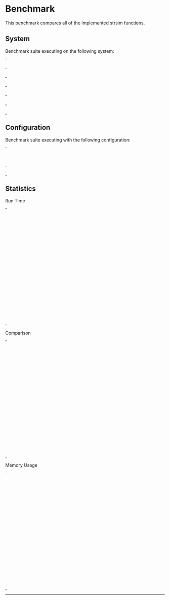 # Benchmark

This benchmark compares all of the implemented strsim functions.

## System

Benchmark suite executing on the following system:

<table style="width: 1%">
  <tr>
    <th style="width: 1%; white-space: nowrap">Operating System</th>
    <td>macOS</td>
  </tr><tr>
    <th style="white-space: nowrap">CPU Information</th>
    <td style="white-space: nowrap">Intel(R) Core(TM) i5-3230M CPU @ 2.60GHz</td>
  </tr><tr>
    <th style="white-space: nowrap">Number of Available Cores</th>
    <td style="white-space: nowrap">4</td>
  </tr><tr>
    <th style="white-space: nowrap">Available Memory</th>
    <td style="white-space: nowrap">8 GB</td>
  </tr><tr>
    <th style="white-space: nowrap">Elixir Version</th>
    <td style="white-space: nowrap">1.10.3</td>
  </tr><tr>
    <th style="white-space: nowrap">Erlang Version</th>
    <td style="white-space: nowrap">22.3.2</td>
  </tr>
</table>

## Configuration

Benchmark suite executing with the following configuration:

<table style="width: 1%">
  <tr>
    <th style="width: 1%">:time</th>
    <td style="white-space: nowrap">10 s</td>
  </tr><tr>
    <th>:parallel</th>
    <td style="white-space: nowrap">1</td>
  </tr><tr>
    <th>:warmup</th>
    <td style="white-space: nowrap">2 s</td>
  </tr>
</table>

## Statistics

Run Time
<table style="width: 1%">
  <tr>
    <th>Name</th>
    <th style="text-align: right">IPS</th>
    <th style="text-align: right">Average</th>
    <th style="text-align: right">Devitation</th>
    <th style="text-align: right">Median</th>
    <th style="text-align: right">99th&nbsp;%</th>
  </tr>
  <tr>
    <td style="white-space: nowrap">hamming</td>
    <td style="white-space: nowrap; text-align: right">1037.48 K</td>
    <td style="white-space: nowrap; text-align: right">0.96 μs</td>
    <td style="white-space: nowrap; text-align: right">±468.92%</td>
    <td style="white-space: nowrap; text-align: right">0.98 μs</td>
    <td style="white-space: nowrap; text-align: right">2.98 μs</td>
  </tr>
  <tr>
    <td style="white-space: nowrap">levenshtein</td>
    <td style="white-space: nowrap; text-align: right">779.89 K</td>
    <td style="white-space: nowrap; text-align: right">1.28 μs</td>
    <td style="white-space: nowrap; text-align: right">±327.35%</td>
    <td style="white-space: nowrap; text-align: right">0.98 μs</td>
    <td style="white-space: nowrap; text-align: right">2.98 μs</td>
  </tr>
  <tr>
    <td style="white-space: nowrap">jaro_winkler</td>
    <td style="white-space: nowrap; text-align: right">762.31 K</td>
    <td style="white-space: nowrap; text-align: right">1.31 μs</td>
    <td style="white-space: nowrap; text-align: right">±3670.54%</td>
    <td style="white-space: nowrap; text-align: right">0.98 μs</td>
    <td style="white-space: nowrap; text-align: right">2.98 μs</td>
  </tr>
  <tr>
    <td style="white-space: nowrap">generic_hamming</td>
    <td style="white-space: nowrap; text-align: right">757.40 K</td>
    <td style="white-space: nowrap; text-align: right">1.32 μs</td>
    <td style="white-space: nowrap; text-align: right">±207.92%</td>
    <td style="white-space: nowrap; text-align: right">0.98 μs</td>
    <td style="white-space: nowrap; text-align: right">2.98 μs</td>
  </tr>
  <tr>
    <td style="white-space: nowrap">normalized_levensthein</td>
    <td style="white-space: nowrap; text-align: right">711.62 K</td>
    <td style="white-space: nowrap; text-align: right">1.41 μs</td>
    <td style="white-space: nowrap; text-align: right">±3265.11%</td>
    <td style="white-space: nowrap; text-align: right">0.98 μs</td>
    <td style="white-space: nowrap; text-align: right">2.98 μs</td>
  </tr>
  <tr>
    <td style="white-space: nowrap">jaro</td>
    <td style="white-space: nowrap; text-align: right">663.25 K</td>
    <td style="white-space: nowrap; text-align: right">1.51 μs</td>
    <td style="white-space: nowrap; text-align: right">±3887.15%</td>
    <td style="white-space: nowrap; text-align: right">0.98 μs</td>
    <td style="white-space: nowrap; text-align: right">2.98 μs</td>
  </tr>
  <tr>
    <td style="white-space: nowrap">generic_jaro</td>
    <td style="white-space: nowrap; text-align: right">494.57 K</td>
    <td style="white-space: nowrap; text-align: right">2.02 μs</td>
    <td style="white-space: nowrap; text-align: right">±2314.36%</td>
    <td style="white-space: nowrap; text-align: right">1.98 μs</td>
    <td style="white-space: nowrap; text-align: right">3.98 μs</td>
  </tr>
  <tr>
    <td style="white-space: nowrap">generic_jaro_winkler</td>
    <td style="white-space: nowrap; text-align: right">467.92 K</td>
    <td style="white-space: nowrap; text-align: right">2.14 μs</td>
    <td style="white-space: nowrap; text-align: right">±3516.57%</td>
    <td style="white-space: nowrap; text-align: right">1.98 μs</td>
    <td style="white-space: nowrap; text-align: right">3.98 μs</td>
  </tr>
  <tr>
    <td style="white-space: nowrap">osa_distance</td>
    <td style="white-space: nowrap; text-align: right">443.43 K</td>
    <td style="white-space: nowrap; text-align: right">2.26 μs</td>
    <td style="white-space: nowrap; text-align: right">±1836.83%</td>
    <td style="white-space: nowrap; text-align: right">1.98 μs</td>
    <td style="white-space: nowrap; text-align: right">4.98 μs</td>
  </tr>
  <tr>
    <td style="white-space: nowrap">generic_levenshtein</td>
    <td style="white-space: nowrap; text-align: right">398.07 K</td>
    <td style="white-space: nowrap; text-align: right">2.51 μs</td>
    <td style="white-space: nowrap; text-align: right">±560.99%</td>
    <td style="white-space: nowrap; text-align: right">1.98 μs</td>
    <td style="white-space: nowrap; text-align: right">5.98 μs</td>
  </tr>
  <tr>
    <td style="white-space: nowrap">sorensen_dice</td>
    <td style="white-space: nowrap; text-align: right">317.71 K</td>
    <td style="white-space: nowrap; text-align: right">3.15 μs</td>
    <td style="white-space: nowrap; text-align: right">±975.79%</td>
    <td style="white-space: nowrap; text-align: right">2.98 μs</td>
    <td style="white-space: nowrap; text-align: right">6.98 μs</td>
  </tr>
  <tr>
    <td style="white-space: nowrap">normalized_damerau_levensthein</td>
    <td style="white-space: nowrap; text-align: right">298.04 K</td>
    <td style="white-space: nowrap; text-align: right">3.36 μs</td>
    <td style="white-space: nowrap; text-align: right">±696.33%</td>
    <td style="white-space: nowrap; text-align: right">2.98 μs</td>
    <td style="white-space: nowrap; text-align: right">6.98 μs</td>
  </tr>
  <tr>
    <td style="white-space: nowrap">damerau_levenshtein</td>
    <td style="white-space: nowrap; text-align: right">231.43 K</td>
    <td style="white-space: nowrap; text-align: right">4.32 μs</td>
    <td style="white-space: nowrap; text-align: right">±1133.50%</td>
    <td style="white-space: nowrap; text-align: right">2.98 μs</td>
    <td style="white-space: nowrap; text-align: right">11.98 μs</td>
  </tr>
</table>
Comparison
<table style="width: 1%">
  <tr>
    <th>Name</th>
    <th style="text-align: right">IPS</th>
    <th style="text-align: right">Slower</th>
  <tr>
    <td style="white-space: nowrap">hamming</td>
    <td style="white-space: nowrap;text-align: right">1037.48 K</td>
    <td>&nbsp;</td>
  </tr>
  <tr>
    <td style="white-space: nowrap">levenshtein</td>
    <td style="white-space: nowrap; text-align: right">779.89 K</td>
    <td style="white-space: nowrap; text-align: right">1.33x</td>
  </tr>
  <tr>
    <td style="white-space: nowrap">jaro_winkler</td>
    <td style="white-space: nowrap; text-align: right">762.31 K</td>
    <td style="white-space: nowrap; text-align: right">1.36x</td>
  </tr>
  <tr>
    <td style="white-space: nowrap">generic_hamming</td>
    <td style="white-space: nowrap; text-align: right">757.40 K</td>
    <td style="white-space: nowrap; text-align: right">1.37x</td>
  </tr>
  <tr>
    <td style="white-space: nowrap">normalized_levensthein</td>
    <td style="white-space: nowrap; text-align: right">711.62 K</td>
    <td style="white-space: nowrap; text-align: right">1.46x</td>
  </tr>
  <tr>
    <td style="white-space: nowrap">jaro</td>
    <td style="white-space: nowrap; text-align: right">663.25 K</td>
    <td style="white-space: nowrap; text-align: right">1.56x</td>
  </tr>
  <tr>
    <td style="white-space: nowrap">generic_jaro</td>
    <td style="white-space: nowrap; text-align: right">494.57 K</td>
    <td style="white-space: nowrap; text-align: right">2.1x</td>
  </tr>
  <tr>
    <td style="white-space: nowrap">generic_jaro_winkler</td>
    <td style="white-space: nowrap; text-align: right">467.92 K</td>
    <td style="white-space: nowrap; text-align: right">2.22x</td>
  </tr>
  <tr>
    <td style="white-space: nowrap">osa_distance</td>
    <td style="white-space: nowrap; text-align: right">443.43 K</td>
    <td style="white-space: nowrap; text-align: right">2.34x</td>
  </tr>
  <tr>
    <td style="white-space: nowrap">generic_levenshtein</td>
    <td style="white-space: nowrap; text-align: right">398.07 K</td>
    <td style="white-space: nowrap; text-align: right">2.61x</td>
  </tr>
  <tr>
    <td style="white-space: nowrap">sorensen_dice</td>
    <td style="white-space: nowrap; text-align: right">317.71 K</td>
    <td style="white-space: nowrap; text-align: right">3.27x</td>
  </tr>
  <tr>
    <td style="white-space: nowrap">normalized_damerau_levensthein</td>
    <td style="white-space: nowrap; text-align: right">298.04 K</td>
    <td style="white-space: nowrap; text-align: right">3.48x</td>
  </tr>
  <tr>
    <td style="white-space: nowrap">damerau_levenshtein</td>
    <td style="white-space: nowrap; text-align: right">231.43 K</td>
    <td style="white-space: nowrap; text-align: right">4.48x</td>
  </tr>
</table>
Memory Usage
<table style="width: 1%">
  <tr>
    <th>Name</th>
    <th style="text-align: right">Memory</th>
      <th style="text-align: right">Factor</th>
  </tr>
  <tr>
    <td style="white-space: nowrap">hamming</td>
    <td style="white-space: nowrap">24 B</td>
      <td>&nbsp;</td>
  </tr>
  <tr>
    <td style="white-space: nowrap">levenshtein</td>
    <td style="white-space: nowrap">24 B</td>
    <td>1.0x</td>
  </tr>
  <tr>
    <td style="white-space: nowrap">jaro_winkler</td>
    <td style="white-space: nowrap">40 B</td>
    <td>1.67x</td>
  </tr>
  <tr>
    <td style="white-space: nowrap">generic_hamming</td>
    <td style="white-space: nowrap">24 B</td>
    <td>1.0x</td>
  </tr>
  <tr>
    <td style="white-space: nowrap">normalized_levensthein</td>
    <td style="white-space: nowrap">40 B</td>
    <td>1.67x</td>
  </tr>
  <tr>
    <td style="white-space: nowrap">jaro</td>
    <td style="white-space: nowrap">40 B</td>
    <td>1.67x</td>
  </tr>
  <tr>
    <td style="white-space: nowrap">generic_jaro</td>
    <td style="white-space: nowrap">40 B</td>
    <td>1.67x</td>
  </tr>
  <tr>
    <td style="white-space: nowrap">generic_jaro_winkler</td>
    <td style="white-space: nowrap">40 B</td>
    <td>1.67x</td>
  </tr>
  <tr>
    <td style="white-space: nowrap">osa_distance</td>
    <td style="white-space: nowrap">24 B</td>
    <td>1.0x</td>
  </tr>
  <tr>
    <td style="white-space: nowrap">generic_levenshtein</td>
    <td style="white-space: nowrap">24 B</td>
    <td>1.0x</td>
  </tr>
  <tr>
    <td style="white-space: nowrap">sorensen_dice</td>
    <td style="white-space: nowrap">40 B</td>
    <td>1.67x</td>
  </tr>
  <tr>
    <td style="white-space: nowrap">normalized_damerau_levensthein</td>
    <td style="white-space: nowrap">40 B</td>
    <td>1.67x</td>
  </tr>
  <tr>
    <td style="white-space: nowrap">damerau_levenshtein</td>
    <td style="white-space: nowrap">24 B</td>
    <td>1.0x</td>
  </tr>
</table>
<hr/>
